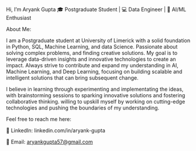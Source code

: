  Hi, I’m Aryank Gupta
🎓 Postgraduate Student | 💻 Data Engineer | 🤖 AI/ML Enthusiast

About Me: 

I am a Postgraduate student at University of Limerick with a solid foundation in Python, SQL, Machine Learning, and data Science. 
Passionate about solving complex problems, and finding creative solutions. My goal is to leverage data-driven insights and innovative technologies to create an impact.
Always strive to contribute and expand my understanding in AI, Machine Learning, and Deep Learning, focusing on building scalable and intelligent solutions that can bring subsequent change. 

I believe in learning through experimenting and implementating the ideas, with brainstorming sessions to sparking innovative solutions and fostering collaborative thinking. willing to upskill myself by working on cutting-edge technologies and pushing the boundaries of my understanding.


Feel free to reach me here:

💼 LinkedIn: linkedin.com/in/aryank-gupta

📧 Email: aryankgupta57@gmail.com
